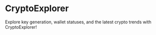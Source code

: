 # CryptoExplorer
Explore key generation, wallet statuses, and the latest crypto trends with CryptoExplorer!
